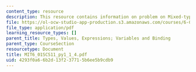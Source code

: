 ```yaml
---
content_type: resource
description: This resource contains information on problem on Mixed-type expression.
file: https://ol-ocw-studio-app-production.s3.amazonaws.com/courses/6-01sc-introduction-to-electrical-engineering-and-computer-science-i-spring-2011/4293f0a66b2d13f237715b6ee5b9cdb9_MIT6_01SCS11_py1_1_4.pdf
file_type: application/pdf
learning_resource_types: []
parent_title: Types, Values, Expressions; Variables and Binding
parent_type: CourseSection
resourcetype: Document
title: MIT6_01SCS11_py1_1_4.pdf
uid: 4293f0a6-6b2d-13f2-3771-5b6ee5b9cdb9
---
```

